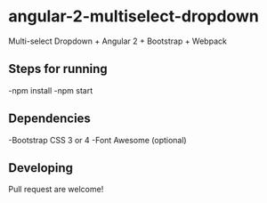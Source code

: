 # angular-2-multiselect-dropdown
Multi-select Dropdown + Angular 2 + Bootstrap + Webpack

## Steps for running
-npm install
-npm start

## Dependencies
-Bootstrap CSS 3 or 4
-Font Awesome (optional)

## Developing
Pull request are welcome!
